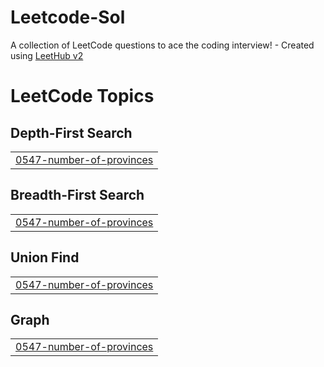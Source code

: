 # Leetcode-Sol
A collection of LeetCode questions to ace the coding interview! - Created using [LeetHub v2](https://github.com/arunbhardwaj/LeetHub-2.0)

<!---LeetCode Topics Start-->
# LeetCode Topics
## Depth-First Search
|  |
| ------- |
| [0547-number-of-provinces](https://github.com/aniketsinha2002/Leetcode-Sol/tree/master/0547-number-of-provinces) |
## Breadth-First Search
|  |
| ------- |
| [0547-number-of-provinces](https://github.com/aniketsinha2002/Leetcode-Sol/tree/master/0547-number-of-provinces) |
## Union Find
|  |
| ------- |
| [0547-number-of-provinces](https://github.com/aniketsinha2002/Leetcode-Sol/tree/master/0547-number-of-provinces) |
## Graph
|  |
| ------- |
| [0547-number-of-provinces](https://github.com/aniketsinha2002/Leetcode-Sol/tree/master/0547-number-of-provinces) |
<!---LeetCode Topics End-->
